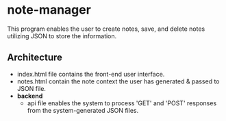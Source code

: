 # note-manager
This program enables the user to create notes, save, and delete notes utilizing JSON to store the information.

## Architecture
-   index.html file contains the front-end user interface.
-   notes.html contain the note context the user has generated & passed to JSON file.
-   __backend__ 
    -   api file enables the system to process 'GET' and 'POST' responses from the system-generated JSON files.

